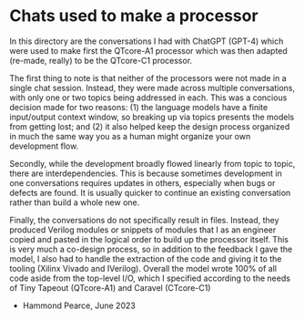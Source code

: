 # Chats used to make a processor

In this directory are the conversations I had with ChatGPT (GPT-4) which were used to make first the QTcore-A1 processor which was then adapted (re-made, really) to be the QTcore-C1 processor.

The first thing to note is that neither of the processors were not made in a single chat session. 
Instead, they were made across multiple conversations, with only one or two topics being addressed in each. 
This was a concious decision made for two reasons: (1) the language models have a finite input/output context window, so breaking up via topics presents the models from getting lost; and (2) it also helped keep the design process organized in much the same way you as a human might organize your own development flow.

Secondly, while the development broadly flowed linearly from topic to topic, there are interdependencies. This is because sometimes development in one conversations requires updates in others, especially when bugs or defects are found. It is usually quicker to continue an existing conversation rather than build a whole new one. 

Finally, the conversations do not specifically result in files. Instead, they produced Verilog modules or snippets of modules that I as an engineer copied and pasted in the logical order to build up the processor itself. This is very much a co-design process, so in addition to the feedback I gave the model, I also had to handle the extraction of the code and giving it to the tooling (Xilinx Vivado and IVerilog). Overall the model wrote 100% of all code aside from the top-level I/O, which I specified according to the needs of Tiny Tapeout (QTcore-A1) and Caravel (CTcore-C1)

- Hammond Pearce, June 2023

